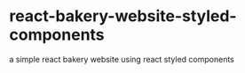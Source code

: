 # react-bakery-website-styled-components
a simple react bakery website using react styled components
